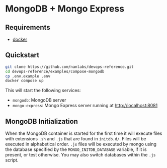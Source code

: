 # MongoDB + Mongo Express

## Requirements

- [docker](https://www.docker.com/)

## Quickstart

```sh
git clone https://github.com/nanlabs/devops-reference.git
cd devops-reference/examples/compose-mongodb
cp .env.example .env
docker compose up
```

This will start the following services:

- `mongodb`: MongoDB server
- `mongo-express`: Mongo Express server running at [http://localhost:8081](http://localhost:8081)

## MongoDB Initialization

When the MongoDB container is started for the first time it will execute files with extensions `.sh` and `.js` that are found in `initdb.d/`. Files will be executed in alphabetical order. `.js` files will be executed by mongo using the database specified by the `MONGO_INITDB_DATABASE` variable, if it is present, or test otherwise. You may also switch databases within the `.js` script.
